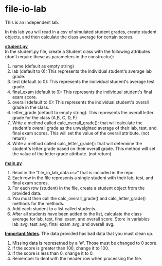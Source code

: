 # file-io-lab
This is an independent lab.  

In this lab you will read in a csv of simulated student grades, create student objects, and then calculate the class average for certain scores.  

<ins>**student.py**</ins>  
In the student.py file, create a Student class with the following attributes (don't require these as parameters in the constructor):  
1. name (default as empty string)
2. lab (default to 0): This represents the individual student's average lab grade.
3. test (default to 0):  This represents the individual student's average test grade.
4. final_exam (default to 0): This represents the individual student's final exam score.
5. overall (default to 0): This represents the individual student's overall grade in the class. 
6. letter_grade (default to empty string): This represents the overall letter grade for the class (A,B, C, D, F)
7. Write a method called calc_overall_grade(): that will calculate the student's overall grade as the unweighted average of their lab, test, and final exam scores. This will set the value of the overall attribute. (not return)
8. Write a method called calc_letter_grade(): that will determine the student's letter grade based on their overall grade. This method will set the value of the letter grade attribute. (not return)

<ins>**main.py**</ins>  
1. Read in the "file_io_lab_data.csv" that is included in the repo.
2. Each row in the file represents a single student with their lab, test, and final exam scores.
3. For each row (student) in the file, create a student object from the provided data.
4. You must then call the calc_overall_grade() and calc_letter_grade() methods for the methods.
5. Add each student to a list called students.
6. After all students have been added to the list, calculate the class average for lab, test, final exam, and overall score. Store in variables lab_avg, test_avg, final_exam_avg, and overall_avg.  

<ins>**Important Notes**</ins>. 
The data provided has bad data that you must clean up.  
1. Missing data is represetned by a '#'. Those must be changed to 0 score.  
2. If the score is greater than 100, change it to 100.  
3. If the score is less than 0, change it to 0.  
4. Remember to deal with the header row when processing the file.   

